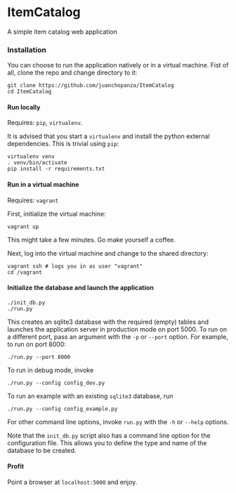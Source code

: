 # ItemCatalog
A simple item catalog web application

### Installation

You can choose to run the application natively or in a virtual machine. Fist of all,
clone the repo and change directory to it:

    git clone https://github.com/juanchopanza/ItemCatalog
    cd ItemCatalog

#### Run locally

Requires: `pip`, `virtualenv`.

It is advised that you start a `virtualenv` and install the python external dependencies.
This is trivial using `pip`:

    virtualenv venv
    . venv/bin/activate
    pip install -r requirements.txt

#### Run in a virtual machine

Requires: `vagrant`

First, initialize the virtual machine:

    vagrant up

This might take a few minutes. Go make yourself a coffee.

Next, log into the virtual machine and change to the shared directory:

    vagrant ssh # logs you in as user "vagrant"
    cd /vagrant

#### Initialize the database and launch the application

    ./init_db.py
    ./run.py

This creates an sqlite3 database with the required (empty) tables and launches the
application server in production mode on port 5000. To run on a different port, pass an
argument with the `-p` or `--port` option. For example, to run on port 8000:

    ./run.py --port 8000

To run in debug mode, invoke 

    ./run.py --config config_dev.py
    
To run an example with an existing `sqlite3` database, run  

    ./run.py --config config_example.py

For other command line options, invoke `run.py` with the `-h` or `--help` options.

Note that the `init_db.py` script also has a command line option for the configuration
file. This allows you to define the type and name of the database to be created.

#### Profit

Point a browser at `localhost:5000` and enjoy.
